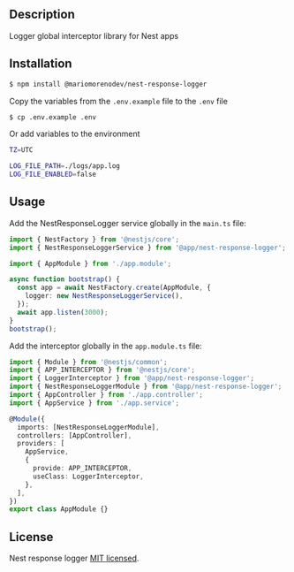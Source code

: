 ## Description

Logger global interceptor library for Nest apps

## Installation

```bash
$ npm install @mariomorenodev/nest-response-logger
```

Copy the variables from the `.env.example` file to the `.env` file

```bash
$ cp .env.example .env
```

Or add variables to the environment 

```bash
TZ=UTC

LOG_FILE_PATH=./logs/app.log
LOG_FILE_ENABLED=false
```
## Usage

Add the NestResponseLogger service globally in the `main.ts` file:

```typescript
import { NestFactory } from '@nestjs/core';
import { NestResponseLoggerService } from '@app/nest-response-logger';

import { AppModule } from './app.module';

async function bootstrap() {
  const app = await NestFactory.create(AppModule, {
    logger: new NestResponseLoggerService(),
  });
  await app.listen(3000);
}
bootstrap();
```

Add the interceptor globally in the `app.module.ts` file:

```typescript
import { Module } from '@nestjs/common';
import { APP_INTERCEPTOR } from '@nestjs/core';
import { LoggerInterceptor } from '@app/nest-response-logger';
import { NestResponseLoggerModule } from '@app/nest-response-logger';
import { AppController } from './app.controller';
import { AppService } from './app.service';

@Module({
  imports: [NestResponseLoggerModule],
  controllers: [AppController],
  providers: [
    AppService,
    {
      provide: APP_INTERCEPTOR,
      useClass: LoggerInterceptor,
    },
  ],
})
export class AppModule {}
```

## License

Nest response logger [MIT licensed](LICENSE.md).

```

```
